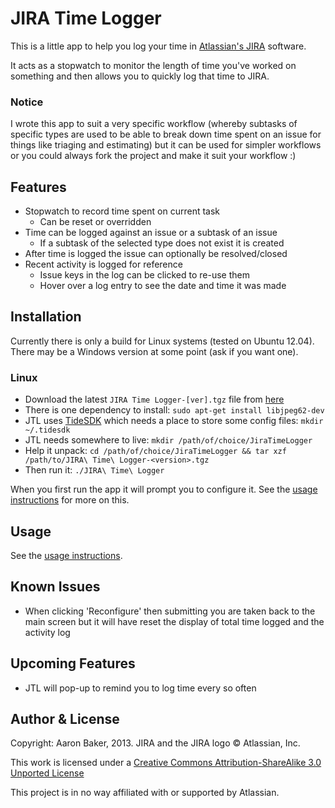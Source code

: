# JIRA Time Logger #

This is a little app to help you log your time in [Atlassian's JIRA](https://www.atlassian.com/software/jira) software.

It acts as a stopwatch to monitor the length of time you've worked on something and then allows you to quickly log that time to JIRA.

### Notice ###
I wrote this app to suit a very specific workflow (whereby subtasks of specific types are used to be able to break down time spent on an issue for things like triaging and estimating) but it can be used for simpler workflows or you could always fork the project and make it suit your workflow :)

## Features ##
* Stopwatch to record time spent on current task
    + Can be reset or overridden
* Time can be logged against an issue or a subtask of an issue
    + If a subtask of the selected type does not exist it is created
* After time is logged the issue can optionally be resolved/closed
* Recent activity is logged for reference
    + Issue keys in the log can be clicked to re-use them
    + Hover over a log entry to see the date and time it was made

## Installation ##
Currently there is only a build for Linux systems (tested on Ubuntu 12.04). There may be a Windows version at some point (ask if you want one).

### Linux ###
* Download the latest `JIRA Time Logger-[ver].tgz` file from [here](https://drive.google.com/folderview?id=0Byl3EQSCTvAZLVJ4QzVmU3J6dUU&usp=sharing)
* There is one dependency to install: `sudo apt-get install libjpeg62-dev`
* JTL uses [TideSDK](http://www.tidesdk.org/) which needs a place to store some config files: `mkdir ~/.tidesdk`
* JTL needs somewhere to live: `mkdir /path/of/choice/JiraTimeLogger`
* Help it unpack: `cd /path/of/choice/JiraTimeLogger && tar xzf /path/to/JIRA\ Time\ Logger-<version>.tgz`
* Then run it: `./JIRA\ Time\ Logger`

When you first run the app it will prompt you to configure it. See the [usage instructions](https://github.com/Lilchef/jira-time-logger/wiki/Usage-instructions) for more on this.

## Usage ##
See the [usage instructions](https://github.com/Lilchef/jira-time-logger/wiki/Usage-instructions).

## Known Issues ##
* When clicking 'Reconfigure' then submitting you are taken back to the main screen but it will have reset the display of total time logged and the activity log

## Upcoming Features ##
* JTL will pop-up to remind you to log time every so often

## Author & License ##
Copyright: Aaron Baker, 2013. JIRA and the JIRA logo &copy; Atlassian, Inc.

This work is licensed under a [Creative Commons Attribution-ShareAlike 3.0 Unported License](http://creativecommons.org/licenses/by-sa/3.0/)

This project is in no way affiliated with or supported by Atlassian.
